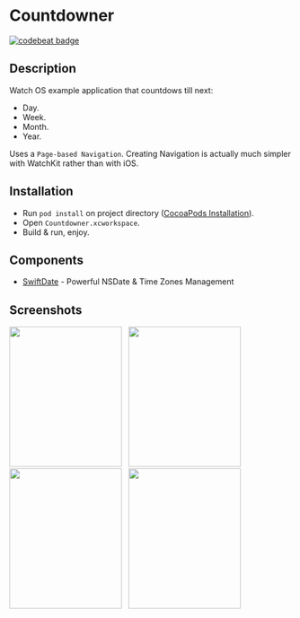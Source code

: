 # Countdowner

[![codebeat badge](https://codebeat.co/badges/5449faf6-7732-4db8-a44a-3c418c9d5e5a)](https://codebeat.co/projects/github-com-vanyaland-countdowner-master)

## Description
Watch OS example application that countdows till next:
- Day.
- Week.
- Month.
- Year.

Uses a `Page-based Navigation`. Creating Navigation is actually much simpler with WatchKit rather than with iOS.

## Installation
- Run `pod install` on project directory ([CocoaPods Installation](https://guides.cocoapods.org/using/getting-started.html)).
- Open `Countdowner.xcworkspace`.
- Build & run, enjoy.

## Components
- [SwiftDate](https://github.com/malcommac/SwiftDate) - Powerful NSDate & Time Zones Management

## Screenshots

<img src="https://github.com/vanyaland/Countdowner/blob/master/Screenshots/tomorrow.png"
width="200" height="250">
<img src="https://github.com/vanyaland/Countdowner/blob/master/Screenshots/next-week.png"
width="200" height="250" hspace="8">
<img src="https://github.com/vanyaland/Countdowner/blob/master/Screenshots/next-month.png"
width="200" height="250">
<img src="https://github.com/vanyaland/Countdowner/blob/master/Screenshots/next-year.png"
width="200" height="250" hspace="8">

